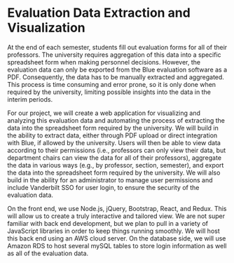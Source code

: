 # Evaluation Data Extraction and Visualization
At the end of each semester, students fill out evaluation forms for all of their professors. The university requires aggregation of this data into a specific spreadsheet form when making personnel decisions. However, the evaluation data can only be exported from the Blue evaluation software as a PDF. Consequently, the data has to be manually extracted and aggregated. This process is time consuming and error prone, so it is only done when required by the university, limiting possible insights into the data in the interim periods.

For our project, we will create a web application for visualizing and analyzing this evaluation data and automating the process of extracting the data into the spreadsheet form required by the university. We will build in the ability to extract data, either through PDF upload or direct integration with Blue, if allowed by the university. Users will then be able to view data according to their permissions (i.e., professors can only view their data, but department chairs can view the data for all of their professors), aggregate the data in various ways (e.g., by professor, section, semester), and export the data into the spreadsheet form required by the university. We will also build in the ability for an administrator to manage user permissions and include Vanderbilt SSO for user login, to ensure the security of the evaluation data.

On the front end, we use Node.js, jQuery, Bootstrap, React, and Redux. This will allow us to create a truly interactive and tailored view. We are not super familiar with back end development, but we plan to pull in a variety of JavaScript libraries in order to keep things running smoothly. We will host this back end using an AWS cloud server. On the database side, we will use Amazon RDS to host several mySQL tables to store login information as well as all of the evaluation data.
